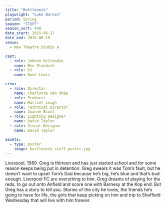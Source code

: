 ```yaml
---
title: "Bottleneck"
playwright: "Luke Barnes"
period: Spring
season: "STUFF"
season_sort: 440
date_start: 2015-06-17
date_end: 2015-06-19
venue:
  - New Theatre Studio A

cast:
  - role: Johnno McCreadie
    name: Ben Standish
  - role: DJ
    name: Owen Lewis

crew:
  - role: Director
    name: Charlotte van Rhee
  - role: Producer
    name: Harriet Leigh
  - role: Technical Director
    name: Joanne Blunt
  - role: Lighting Designer
    name: David Taylor
  - role: Visual Designer
    name: David Taylor

assets:
  - type: poster
    image: bottleneck_stuff_poster.jpg
---
```


Liverpool, 1989. Greg is thirteen and has just started school and for some reason keeps being put in detention. Greg swears it was Tom’s fault, but he doesn’t want to upset Tom’s Dad because he’s big, he’s blue and that’s bad enough. Liverpool FC are everything to him. Greg dreams of playing for the reds, to go out onto Anfield and score one with Barnesy at the Kop end. But Greg has a story to tell you. Stories of the city he loves, the friends he’s going to have for life, the girls that keep picking on him and trip to Sheffield Wednesday that will live with him forever.
